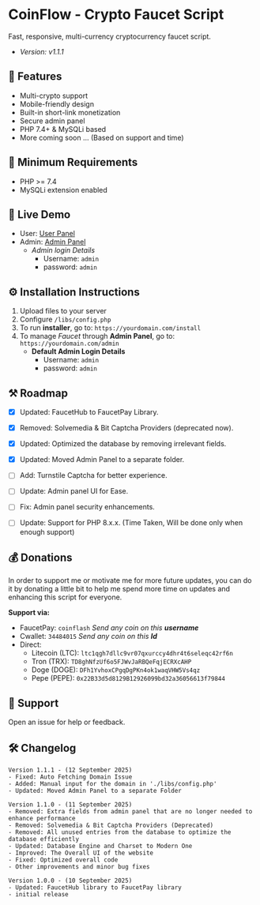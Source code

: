 # CoinFlow - Crypto Faucet Script
Fast, responsive, multi-currency cryptocurrency faucet script. 

- *Version: v1.1.1* 


## 🚀 Features
- Multi-crypto support  
- Mobile-friendly design  
- Built-in short-link monetization  
- Secure admin panel  
- PHP 7.4+ & MySQLi based  
- More coming soon ... (Based on support and time)


## 🧾 Minimum Requirements
- PHP >= 7.4  
- MySQLi extension enabled  


## 🔰 Live Demo
- User: <a target="_blank" href="https://crownpay.site/demo/">User Panel</a>
- Admin: <a target="_blank" href="https://crownpay.site/demo/">Admin Panel</a>
    - *Admin login Details*
        - Username: `admin`
        - password: `admin`


## ⚙️ Installation Instructions
1. Upload files to your server  
2. Configure `/libs/config.php`  
3. To run **installer**, go to: `https://yourdomain.com/install`  
4. To manage *Faucet* through **Admin Panel**, go to: `https://yourdomain.com/admin` 
    - **Default Admin Login Details**
        - Username: `admin`
        - password: `admin`


## ⚒ Roadmap

- [x] Updated: FaucetHub to FaucetPay Library.
- [x] Removed: Solvemedia & Bit Captcha Providers (deprecated now).
- [x] Updated: Optimized the database by removing irrelevant fields.
- [x] Updated: Moved Admin Panel to a separate folder.
- [ ] Add: Turnstile Captcha for better experience.
- [ ] Update: Admin panel UI for Ease.
- [ ] Fix: Admin panel security enhancements.
- [ ] Update: Support for PHP 8.x.x. (Time Taken, Will be done only when enough support)


## 💰 Donations
In order to support me or motivate me for more future updates, you can do it by donating a little bit to help me spend more time on updates and enhancing this script for everyone.
   
**Support via:** 
- FaucetPay: `coinflash` *Send any coin on this **username***  
- Cwallet: `34484015` *Send any coin on this **Id***  
- Direct:
    - Litecoin (LTC): `ltc1qgh7dllc9vr07qxurccy4dhr4t6seleqc42rf6n`  
    - Tron (TRX): `TD8ghNfzUf6o5FJWvJaRBQeFqjECRXcAHP`  
    - Doge (DOGE): `DFh1YvhoxCPgqDgPKn4ok1waqVHW5Vs4qz`  
    - Pepe (PEPE): `0x22B33d5d8129B12926099bd32a36056613f79844`  


## 🎫 Support  
Open an issue for help or feedback.


## 🛠 Changelog

```
Version 1.1.1 - (12 September 2025)
- Fixed: Auto Fetching Domain Issue
- Added: Manual input for the domain in './libs/config.php'
- Updated: Moved Admin Panel to a separate Folder

Version 1.1.0 - (11 September 2025)
- Removed: Extra fields from admin panel that are no longer needed to enhance performance
- Removed: Solvemedia & Bit Captcha Providers (Deprecated)
- Removed: All unused entries from the database to optimize the database efficiently
- Updated: Database Engine and Charset to Modern One
- Improved: The Overall UI of the website
- Fixed: Optimized overall code
- Other improvements and minor bug fixes

Version 1.0.0 - (10 September 2025)
- Updated: FaucetHub library to FaucetPay library
- initial release
```